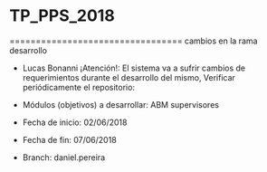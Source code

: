 # TP_PPS_2018

=================================
cambios en la rama desarrollo
+ Lucas Bonanni
¡Atención!:  El sistema va a sufrir cambios de requerimientos durante el desarrollo del mismo, Verificar periódicamente el repositorio:

+ Módulos (objetivos) a desarrollar: ABM supervisores
+ Fecha de inicio: 02/06/2018
+ Fecha de fin: 07/06/2018
+ Branch: daniel.pereira